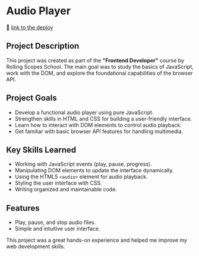 # Audio Player

🎵 [link to the deploy](https://patciahevich.github.io/audio-player/)

## Project Description  
This project was created as part of the **"Frontend Developer"** course by Rolling Scopes School. The main goal was to study the basics of JavaScript, work with the DOM, and explore the foundational capabilities of the browser API.

## Project Goals  
- Develop a functional audio player using pure JavaScript.  
- Strengthen skills in HTML and CSS for building a user-friendly interface.  
- Learn how to interact with DOM elements to control audio playback.  
- Get familiar with basic browser API features for handling multimedia.  

## Key Skills Learned  
- Working with JavaScript events (play, pause, progress).  
- Manipulating DOM elements to update the interface dynamically.  
- Using the HTML5 `<audio>` element for audio playback.  
- Styling the user interface with CSS.  
- Writing organized and maintainable code.  

## Features  
- Play, pause, and stop audio files.   
- Simple and intuitive user interface.

This project was a great hands-on experience and helped me improve my web development skills.


